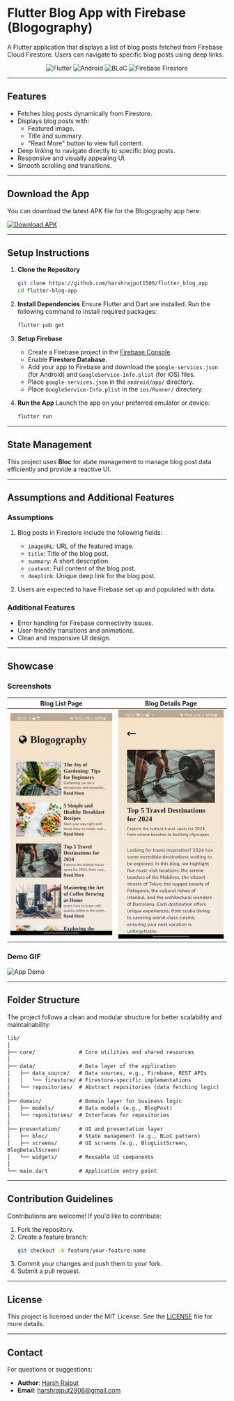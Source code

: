 # Flutter Blog App with Firebase (Blogography)

A Flutter application that displays a list of blog posts fetched from Firebase Cloud Firestore. Users can navigate to specific blog posts using deep links.

<p align="center">
  <img src="https://img.shields.io/badge/Flutter-02569B?style=for-the-badge&logo=flutter&logoColor=white" alt="Flutter" />
  <img src="https://img.shields.io/badge/Android-3DDC84?style=for-the-badge&logo=android&logoColor=white" alt="Android" />
  <img src="https://img.shields.io/badge/BLoC-61DAFB?style=for-the-badge&logo=bloc&logoColor=white" alt="BLoC" />
  <img src="https://img.shields.io/badge/Firebase-Firestore-FFCA28?style=for-the-badge&logo=firebase&logoColor=white" alt="Firebase Firestore" />
</p>

---

## **Features**

- Fetches blog posts dynamically from Firestore.
- Displays blog posts with:
  - Featured image.
  - Title and summary.
  - "Read More" button to view full content.
- Deep linking to navigate directly to specific blog posts.
- Responsive and visually appealing UI.
- Smooth scrolling and transitions.

---


## **Download the App**

You can download the latest APK file for the Blogography app here:

[![Download APK](https://img.shields.io/badge/Download-APK-blue?style=for-the-badge&logo=google-drive)](https://drive.google.com/file/d/1hQmEGSRzmg-lfegNL_2XgIYgUcU0R1Vx/view?usp=sharing)

---

## **Setup Instructions**

1. **Clone the Repository**
   ```bash
   git clone https://github.com/harshrajput1506/flutter_blog_app
   cd flutter-blog-app
   ```

2. **Install Dependencies**
   Ensure Flutter and Dart are installed. Run the following command to install required packages:
   ```bash
   flutter pub get
   ```

3. **Setup Firebase**
   - Create a Firebase project in the [Firebase Console](https://console.firebase.google.com/).
   - Enable **Firestore Database**.
   - Add your app to Firebase and download the `google-services.json` (for Android) and `GoogleService-Info.plist` (for iOS) files.
   - Place `google-services.json` in the `android/app/` directory.
   - Place `GoogleService-Info.plist` in the `ios/Runner/` directory.

4. **Run the App**
   Launch the app on your preferred emulator or device:
   ```bash
   flutter run
   ```

---

## **State Management**

This project uses **Bloc** for state management to manage blog post data efficiently and provide a reactive UI.

---

## **Assumptions and Additional Features**

### **Assumptions**
1. Blog posts in Firestore include the following fields:
   - `imageURL`: URL of the featured image.
   - `title`: Title of the blog post.
   - `summary`: A short description.
   - `content`: Full content of the blog post.
   - `deeplink`: Unique deep link for the blog post.

2. Users are expected to have Firebase set up and populated with data.

### **Additional Features**
- Error handling for Firebase connectivity issues.
- User-friendly transitions and animations.
- Clean and responsive UI design.

---

## **Showcase**

### **Screenshots**
| Blog List Page                          | Blog Details Page                       |
|-----------------------------------------|-----------------------------------------|
| ![Blog List](screenshots/blog_ss1.jpg) | ![Blog Details](screenshots/blog_ss2.jpg) |

### **Demo GIF**
![App Demo](screenshots/blog.gif)

---

## **Folder Structure**

The project follows a clean and modular structure for better scalability and maintainability:
```
lib/
│
├── core/              # Core utilities and shared resources
│
├── data/              # Data layer of the application
│   ├── data_source/   # Data sources, e.g., Firebase, REST APIs
│   │   └── firestore/ # Firestore-specific implementations
│   └── repositories/  # Abstract repositories (data fetching logic)
│
├── domain/            # Domain layer for business logic
│   ├── models/        # Data models (e.g., BlogPost)
│   └── repositories/  # Interfaces for repositories
│
├── presentation/      # UI and presentation layer
│   ├── bloc/          # State management (e.g., BLoC pattern)
│   ├── screens/       # UI screens (e.g., BlogListScreen, BlogDetailScreen)
│   └── widgets/       # Reusable UI components
│
└── main.dart          # Application entry point

```

---

## **Contribution Guidelines**

Contributions are welcome! If you'd like to contribute:
1. Fork the repository.
2. Create a feature branch:
   ```bash
   git checkout -b feature/your-feature-name
   ```
3. Commit your changes and push them to your fork.
4. Submit a pull request.

---

## **License**

This project is licensed under the MIT License. See the [LICENSE](LICENSE) file for more details.

---

## **Contact**

For questions or suggestions:
- **Author**: [Harsh Rajput](https://github.com/harshrajput1506)
- **Email**: harshrajput2906@gmail.com
